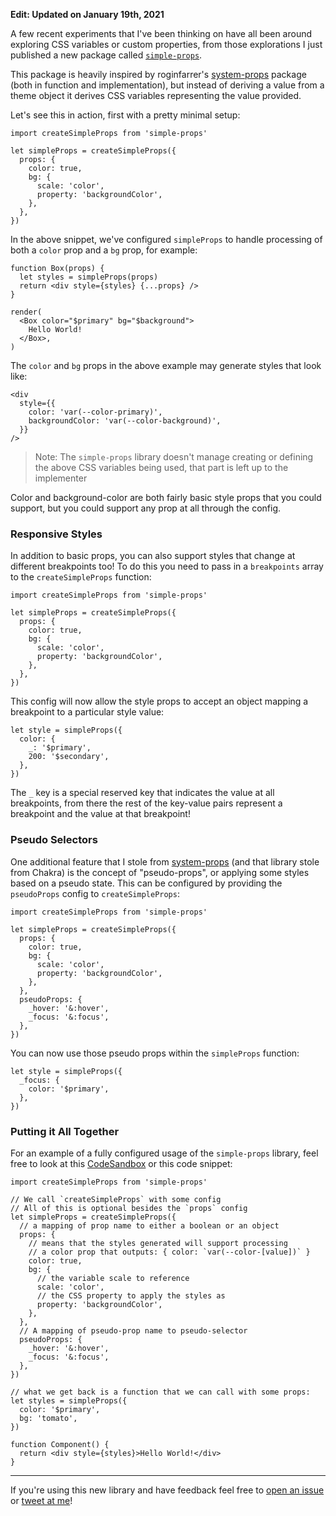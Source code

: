 **Edit: Updated on January 19th, 2021**

A few recent experiments that I've been thinking on have all been around
exploring CSS variables or custom properties, from those explorations I just
published a new package called
[`simple-props`](https://github.com/ds-pack/simple-props).

<!-- prettier-ignore -->
This package is heavily inspired by <TwitterMention>roginfarrer</TwitterMention>'s [system-props](https://github.com/roginfarrer/system-props) package (both in
function and implementation), but instead of deriving a value from a theme
object it derives CSS variables representing the value provided.

Let's see this in action, first with a pretty minimal setup:

```tsx
import createSimpleProps from 'simple-props'

let simpleProps = createSimpleProps({
  props: {
    color: true,
    bg: {
      scale: 'color',
      property: 'backgroundColor',
    },
  },
})
```

In the above snippet, we've configured `simpleProps` to handle processing of
both a `color` prop and a `bg` prop, for example:

```tsx highlight=6
function Box(props) {
  let styles = simpleProps(props)
  return <div style={styles} {...props} />
}

render(
  <Box color="$primary" bg="$background">
    Hello World!
  </Box>,
)
```

The `color` and `bg` props in the above example may generate styles that look
like:

```tsx highlight=2-3
<div
  style={{
    color: 'var(--color-primary)',
    backgroundColor: 'var(--color-background)',
  }}
/>
```

> Note: The `simple-props` library doesn't manage creating or defining the above
> CSS variables being used, that part is left up to the implementer

Color and background-color are both fairly basic style props that you could
support, but you could support any prop at all through the config.

### Responsive Styles

In addition to basic props, you can also support styles that change at different
breakpoints too! To do this you need to pass in a `breakpoints` array to the
`createSimpleProps` function:

```tsx highlight=10
import createSimpleProps from 'simple-props'

let simpleProps = createSimpleProps({
  props: {
    color: true,
    bg: {
      scale: 'color',
      property: 'backgroundColor',
    },
  },
})
```

This config will now allow the style props to accept an object mapping a
breakpoint to a particular style value:

```tsx
let style = simpleProps({
  color: {
    _: '$primary',
    200: '$secondary',
  },
})
```

The `_` key is a special reserved key that indicates the value at all
breakpoints, from there the rest of the key-value pairs represent a breakpoint
and the value at that breakpoint!

### Pseudo Selectors

One additional feature that I stole from
[system-props](https://github.com/roginfarrer/system-props) (and that library
stole from Chakra) is the concept of "pseudo-props", or applying some styles
based on a pseudo state. This can be configured by providing the `pseudoProps`
config to `createSimpleProps`:

```tsx highlight=10-13
import createSimpleProps from 'simple-props'

let simpleProps = createSimpleProps({
  props: {
    color: true,
    bg: {
      scale: 'color',
      property: 'backgroundColor',
    },
  },
  pseudoProps: {
    _hover: '&:hover',
    _focus: '&:focus',
  },
})
```

You can now use those pseudo props within the `simpleProps` function:

```tsx
let style = simpleProps({
  _focus: {
    color: '$primary',
  },
})
```

### Putting it All Together

For an example of a fully configured usage of the `simple-props` library, feel
free to look at this [CodeSandbox](https://codesandbox.io/s/simple-props-lf7po)
or this code snippet:

```tsx
import createSimpleProps from 'simple-props'

// We call `createSimpleProps` with some config
// All of this is optional besides the `props` config
let simpleProps = createSimpleProps({
  // a mapping of prop name to either a boolean or an object
  props: {
    // means that the styles generated will support processing
    // a color prop that outputs: { color: `var(--color-[value])` }
    color: true,
    bg: {
      // the variable scale to reference
      scale: 'color',
      // the CSS property to apply the styles as
      property: 'backgroundColor',
    },
  },
  // A mapping of pseudo-prop name to pseudo-selector
  pseudoProps: {
    _hover: '&:hover',
    _focus: '&:focus',
  },
})

// what we get back is a function that we can call with some props:
let styles = simpleProps({
  color: '$primary',
  bg: 'tomato',
})

function Component() {
  return <div style={styles}>Hello World!</div>
}
```

<Spacer />

---

<Spacer />

If you're using this new library and have feedback feel free to
[open an issue](https://github.com/ds-pack/simple-props) or
[tweet at me](https://twitter.com/immatthamlin)!
